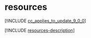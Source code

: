 # resources

[!INCLUDE [cc_applies_to_update_9_0_0](../../../includes/cc_applies_to_update_9_0_0.md)]

[!INCLUDE [resources-description](includes/resources-description.md)]